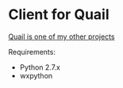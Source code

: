 Client for Quail
===
[Quail is one of my other projects](http://github.com/1egoman/quail)

Requirements:
- Python 2.7.x
- wxpython